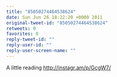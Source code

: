 ```yaml
---
title: "85050274464538624"
date: Sun Jun 26 18:22:20 +0000 2011
original-tweet-id: "85050274464538624"
retweets: 0
favorites: 0
reply-tweet-id: ""
reply-user-id: ""
reply-user-screen-name: ""
---
```

A little reading http://instagr.am/p/GcgW7/
